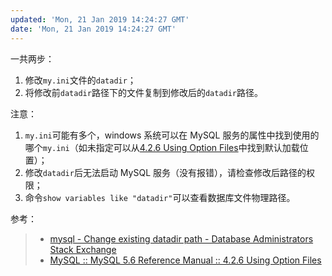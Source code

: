 ```yaml
---
updated: 'Mon, 21 Jan 2019 14:24:27 GMT'
date: 'Mon, 21 Jan 2019 14:24:27 GMT'
---
```


一共两步：

1.  修改`my.ini`文件的`datadir`；
2.  将修改前`datadir`路径下的文件复制到修改后的`datadir`路径。

注意：

1.  `my.ini`可能有多个，windows 系统可以在 MySQL 服务的属性中找到使用的哪个`my.ini`（如未指定可以从[4.2.6 Using Option Files](https://dev.mysql.com/doc/refman/5.6/en/option-files.html)中找到默认加载位置）；
2.  修改`datadir`后无法启动 MySQL 服务（没有报错），请检查修改后路径的权限；
3.  命令`show variables like "datadir"`可以查看数据库文件物理路径。

参考：

> -   [mysql - Change existing datadir path - Database Administrators Stack Exchange](https://dba.stackexchange.com/questions/24403/change-existing-datadir-path)
> -   [MySQL :: MySQL 5.6 Reference Manual :: 4.2.6 Using Option Files](https://dev.mysql.com/doc/refman/5.6/en/option-files.html)
